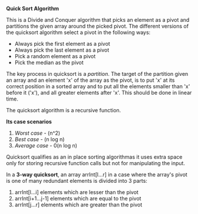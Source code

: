 **Quick Sort Algorithm**

This is a Divide and Conquer algorithm that picks an element as a pivot and partitions the given array around the picked pivot.
The different versions of the quicksort algorithm select a pivot in the following ways:
- Always pick the first element as a pivot
- Always pick the last element as a pivot
- Pick a random element as a pivot
- Pick the median as the pivot

The key process in quicksort is a *partition*. The target of the partition given an array and an element 'x' of the array as the pivot, is to put 'x' at its correct position in a sorted array and to put all the elements smaller than 'x' before it ('x'), and all greater elements after 'x'.
This should be done in linear time.

The quicksort algorithm is a recursive function.

**Its case scenarios**
1. *Worst case* - (n^2)
2. *Best case* - (n log n)
3. *Average case* - 0(n log n)

Quicksort qualifies as an in place sorting algorithmas it uses extra space only for storing recursive function calls but not for manipulating the input.

In a **3-way quicksort**, an array arrInt[l...r] in a case where the array's pivot is one of many redundant elements is divided into 3 parts:
1. arrInt[l...i] elements which are lesser than the pivot
2. arrInt[i+1...j-1] elements which are equal to the pivot
3. arrInt[j...r] elements which are greater than the pivot
